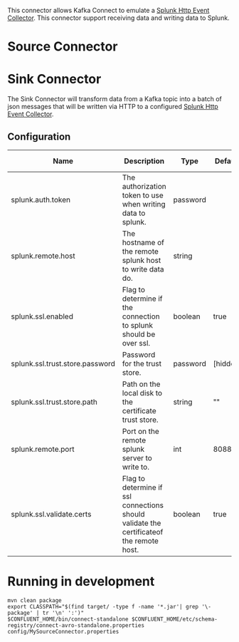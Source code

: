 This connector allows Kafka Connect to emulate a [Splunk Http Event Collector](http://dev.splunk.com/view/event-collector/SP-CAAAE6M).
This connector support receiving data and writing data to Splunk.

# Source Connector

# Sink Connector

The Sink Connector will transform data from a Kafka topic into a batch of json messages that will be written via HTTP to
a configured [Splunk Http Event Collector](http://dev.splunk.com/view/event-collector/SP-CAAAE6M). 

## Configuration

| Name                            | Description                                                                             | Type     | Default  | Valid Values | Importance |
|---------------------------------|-----------------------------------------------------------------------------------------|----------|----------|--------------|------------|
| splunk.auth.token               | The authorization token to use when writing data to splunk.                             | password |          |              | high       |
| splunk.remote.host              | The hostname of the remote splunk host to write data do.                                | string   |          |              | high       |
| splunk.ssl.enabled              | Flag to determine if the connection to splunk should be over ssl.                       | boolean  | true     |              | high       |
| splunk.ssl.trust.store.password | Password for the trust store.                                                           | password | [hidden] |              | high       |
| splunk.ssl.trust.store.path     | Path on the local disk to the certificate trust store.                                  | string   | ""       |              | high       |
| splunk.remote.port              | Port on the remote splunk server to write to.                                           | int      | 8088     |              | medium     |
| splunk.ssl.validate.certs       | Flag to determine if ssl connections should validate the certificateof the remote host. | boolean  | true     |              | medium     |

# Running in development

```
mvn clean package
export CLASSPATH="$(find target/ -type f -name '*.jar'| grep '\-package' | tr '\n' ':')"
$CONFLUENT_HOME/bin/connect-standalone $CONFLUENT_HOME/etc/schema-registry/connect-avro-standalone.properties config/MySourceConnector.properties
```
